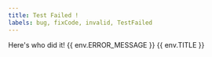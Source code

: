 ```yaml
---
title: Test Failed !
labels: bug, fixCode, invalid, TestFailed
---
```

Here's who did it! {{ env.ERROR_MESSAGE }} {{ env.TITLE }}
